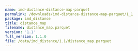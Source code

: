 ```yaml
---
name: imd-distance-distance-map-parquet
permalink: /downloads/imd-distance-distance-map-parquet/1_1
package: imd_distance
title: distance_map
filename: distance_map.parquet
version: '1.1'
full_version: 1.1.0
file: /data/imd_distance/1.1/distance_map.parquet
---
```

